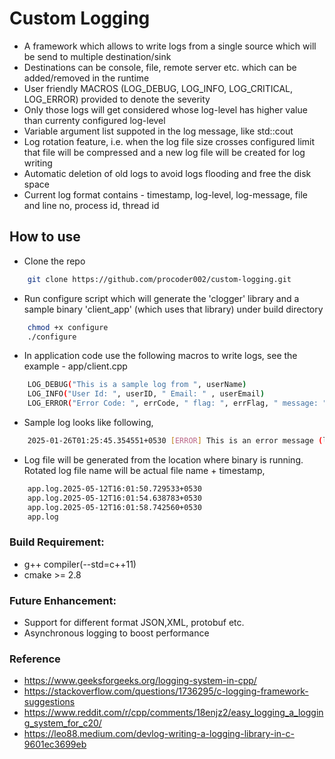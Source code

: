 # Custom Logging


* A framework which allows to write logs from a single source which will be send to multiple destination/sink
* Destinations can be console, file, remote server etc. which can be added/removed in the runtime
* User friendly MACROS (LOG_DEBUG, LOG_INFO, LOG_CRITICAL, LOG_ERROR) provided to denote the severity
* Only those logs will get considered whose log-level has higher value than currenty configured log-level  
* Variable argument list suppoted in the log message, like std::cout
* Log rotation feature, i.e. when the log file size crosses configured limit that file will be compressed and a new log file will be created for log writing
* Automatic deletion of old logs to avoid logs flooding and free the disk space 
* Current log format contains - timestamp, log-level, log-message, file and line no, process id, thread id

## How to use

* Clone the repo
```sh
    git clone https://github.com/procoder002/custom-logging.git
```
* Run configure script which will generate the 'clogger' library and a sample binary 'client_app' (which uses that library) under build directory
```sh
    chmod +x configure
    ./configure
```

* In application code use the following macros to write logs, see the example - app/client.cpp
```sh
    LOG_DEBUG("This is a sample log from ", userName)                               // 'userName' is a string
    LOG_INFO("User Id: ", userID, " Email: " , userEmail)                           // 'userID' is int and 'userEmail' is a string
    LOG_ERROR("Error Code: ", errCode, " flag: ", errFlag, " message: ", errMsg)    // 'errCode' is int, 'errFlag' is bool, 'errMsg' is string 
```

* Sample log looks like following,
```sh   
    2025-01-26T01:25:45.354551+0530 [ERROR] This is an error message (logger.h: 91)  { ProcessID: 39570, ThreadID: 39570 }
```

* Log file will be generated from the location where binary is running. Rotated log file name will be actual file name + timestamp,
```sh
    app.log.2025-05-12T16:01:50.729533+0530
    app.log.2025-05-12T16:01:54.638783+0530
    app.log.2025-05-12T16:01:58.742560+0530
    app.log
```

### Build Requirement:
* g++ compiler(--std=c++11)
* cmake >= 2.8

### Future Enhancement:
* Support for different format JSON,XML, protobuf etc.
* Asynchronous logging to boost performance

### Reference
* https://www.geeksforgeeks.org/logging-system-in-cpp/
* https://stackoverflow.com/questions/1736295/c-logging-framework-suggestions
* https://www.reddit.com/r/cpp/comments/18enjz2/easy_logging_a_logging_system_for_c20/
* https://leo88.medium.com/devlog-writing-a-logging-library-in-c-9601ec3699eb
